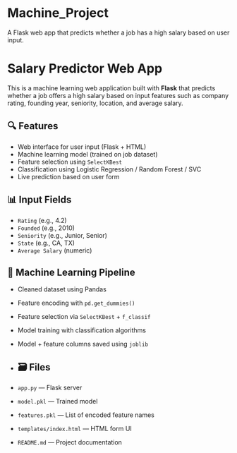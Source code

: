 # Machine_Project
A Flask web app that predicts whether a job has a high salary based on user input.
# Salary Predictor Web App

This is a machine learning web application built with **Flask** that predicts whether a job offers a high salary based on input features such as company rating, founding year, seniority, location, and average salary.

## 🔍 Features

- Web interface for user input (Flask + HTML)
- Machine learning model (trained on job dataset)
- Feature selection using `SelectKBest`
- Classification using Logistic Regression / Random Forest / SVC
- Live prediction based on user form

## 📊 Input Fields

- `Rating` (e.g., 4.2)
- `Founded` (e.g., 2010)
- `Seniority` (e.g., Junior, Senior)
- `State` (e.g., CA, TX)
- `Average Salary` (numeric)

## 🧠 Machine Learning Pipeline

- Cleaned dataset using Pandas
- Feature encoding with `pd.get_dummies()`
- Feature selection via `SelectKBest` + `f_classif`
- Model training with classification algorithms
- Model + feature columns saved using `joblib`

- ## 🗃️ Files

- `app.py` — Flask server
- `model.pkl` — Trained model
- `features.pkl` — List of encoded feature names
- `templates/index.html` — HTML form UI
- `README.md` — Project documentation
